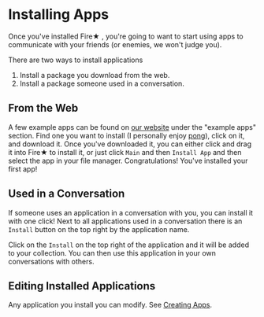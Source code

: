 Installing Apps
===============

Once you've installed Fire★ , you're going to want to start using apps to communicate with your friends (or enemies, we won't judge you). 

There are two ways to install applications

  1. Install a package you download from the web.
  2. Install a package someone used in a conversation.

From the Web
----------------

 A few example apps can be found on [our website](http://mempko.com/firestr/firestr.html) under the "example apps" section.  Find one you want to install (I personally enjoy [pong](http://mempko.com/firestr/pong.fab)), click on it, and download it.  Once you've downloaded it, you can either click and drag it into Fire★ to install it, or just click `Main` and then `Install App` and then select the app in your file manager.  Congratulations! You've installed your first app!

Used in a Conversation
----------------------

If someone uses an application in a conversation with you, you can install it with one click! Next to all applications used in a conversation there is an `Install` button on the top right by the application name.

Click on the `Install` on the top right of the application and it will be added to your collection. You can then use this application in your own conversations with others.


Editing Installed Applications
---------------------------

Any application you install you can modify. See [Creating Apps](api/index.md).
